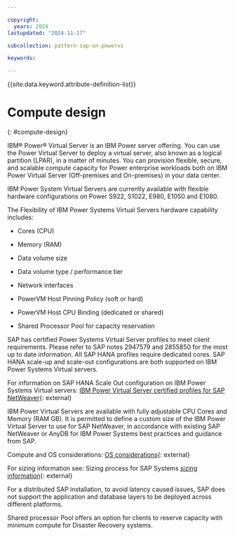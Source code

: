 ```yaml
---

copyright:
  years: 2024
lastupdated: "2024-11-17"

subcollection: pattern-sap-on-powervs

keywords:

---
```


{{site.data.keyword.attribute-definition-list}}

# Compute design
{: #compute-design}

IBM® Power® Virtual Server is an IBM Power server offering. You can use the Power Virtual Server to deploy a virtual server, also known as a logical partition (LPAR), in a matter of minutes. You can provision flexible, secure, and scalable compute capacity for Power enterprise workloads both on IBM Power Virtual Server (Off-premises and On-premises) in your data center.

IBM Power System Virtual Servers are currently available with flexible hardware configurations on Power S922, S1022, E980, E1050 and E1080. 

The Flexibility of IBM Power Systems Virtual Servers hardware capability
includes:

-   Cores (CPU)

-   Memory (RAM)

-   Data volume size

-   Data volume type / performance tier

-   Network interfaces

-   PowerVM Host Pinning Policy (soft or hard)

-   PowerVM Host CPU Binding (dedicated or shared)

-   Shared Processor Pool for capacity reservation

SAP has certified Power Systems Virtual Server profiles to meet client requirements. Please refer to SAP notes 2947579 and 2855850 for the most up to date information. All SAP HANA profiles require dedicated cores. SAP HANA scale-up and scale-out configurations are both supported on IBM Power Systems Virtual servers. 

For information on SAP HANA Scale Out configuration on IBM Power Systems Virtual servers: 
[IBM Power Virtual Server certified profiles for SAP NetWeaver](https://cloud.ibm.com/docs/sap?topic=sap-refarch-hana-scaleout){: external} 

IBM Power Virtual Servers are available with fully adjustable CPU Cores and Memory (RAM GB). It is permitted to define a custom size of the IBM Power Virtual Server to use for SAP NetWeaver, in accordance with existing SAP NetWeaver or AnyDB for IBM Power Systems best practices and guidance from SAP.

Compute and OS considerations: 
[OS considerations](https://cloud.ibm.com/docs/sap?topic=sap-compute-os-design-considerations){: external} 

For sizing information see:  Sizing process for SAP Systems
[sizing information](https://cloud.ibm.com/docs/sap?topic=sap-sizing&interface=ui){: external} 

For a distributed SAP installation, to avoid latency caused issues, SAP does not support the application and database layers to be deployed across different platforms.

Shared processor Pool offers an option for clients to reserve capacity with minimum compute for Disaster Recovery systems. 
